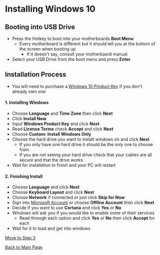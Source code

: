 # Installing Windows 10

## Booting into USB Drive
- Press the Hotkey to boot into your motherboards **Boot Menu**
  - Every motherboard is different but it should tell you at the bottom of the screen when booting up 
    - If it doesn't say, consult your motherbaord manual
- Select your USB Drive from the boot menu and press **Enter**

## Installation Process
- You will need to purchase a [Windows 10 Product Key](https://www.microsoft.com/en-us/p/windows-10-home/d76qx4bznwk4?activetab=pivot%3aoverviewtab) if you don't already own one
#### 1. Installing Windows
- Choose **Language** and **Time Zone** then click **Next**
- Click **Install Now**
- Input **Windows Product Key** and click **Next**
- Read **License Terms** check **Accept** and click **Next**
- Choose **Custom: Install Windows Only** 
- Choose the hard drive you want to install windows on and click **Next**
  - If you only have one hard drive it should be the only one to choose from
  - If you are not seeing your hard drive check that your cables are all secure and that the drive works
- Wait for installation to finish and your PC will restart

#### 2. Finishing Install
- Choose **Language** and click **Next**
- Choose **Keyboard Layout** and click **Next**
- Choose **Network** if connected or just click **Skip for Now**
- Sign into [Microsoft Account](https://signup.live.com/?wa=wsignin1.0&rpsnv=13&ct=1557454616&rver=7.0.6738.0&wp=MBI_SSL&wreply=https%3a%2f%2faccount.microsoft.com%2fauth%2fcomplete-signin%3fru%3dhttps%253A%252F%252Faccount.microsoft.com%252F%253Frefp%253Dsignedout-index%2526refd%253Dwww.google.com&id=292666&lw=1&fl=easi2&contextid=C0DF479F82B9DE6A&bk=1557454621&uiflavor=web&mkt=EN-US&lc=1033&uaid=a4bfdc1a15ed464d981e864c8b3793b6&lic=1) or choose **Offline Account** then click **Next**
- Decide if you want to use **Cortana** and click **Yes** or **No**
- Windows will ask you if you would like to enable some of their services
  - Read through each option and click **Yes** or **No** then click **Accept** for each
- Wait for it to load and get into windows

[Move to Step 3](final.md)

[Back to Main Page](README.md)

